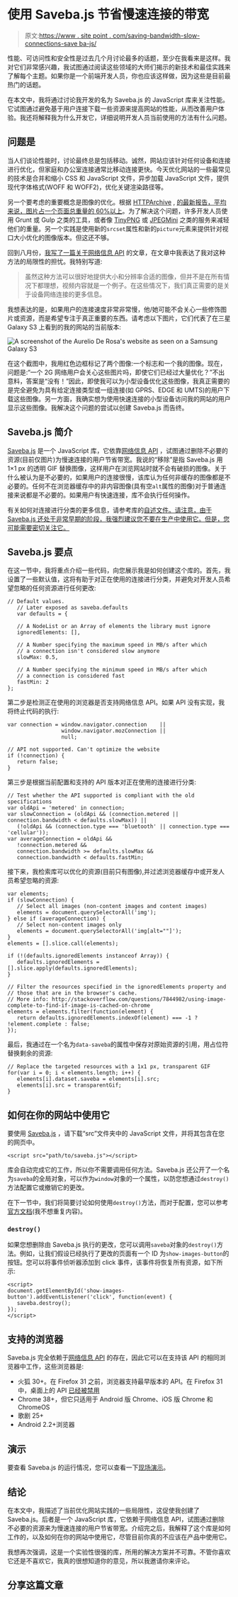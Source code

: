 # 使用 Saveba.js 节省慢速连接的带宽

> 原文:[https://www . site point . com/saving-bandwidth-slow-connections-save ba-js/](https://www.sitepoint.com/saving-bandwidth-slow-connections-saveba-js/)

性能、可访问性和安全性是过去几个月讨论最多的话题，至少在我看来是这样。我对它们非常感兴趣，我试图通过阅读这些领域的大师们揭示的新技术和最佳实践来了解每个主题。如果你是一个前端开发人员，你也应该这样做，因为这些是目前最热门的话题。

在本文中，我将通过讨论我开发的名为 Saveba.js 的 JavaScript 库来关注性能。它试图通过避免基于用户连接下载一些资源来提高网站的性能，从而改善用户体验。我还将解释我为什么开发它，详细说明开发人员当前使用的方法有什么问题。

## 问题是

当人们谈论性能时，讨论最终总是包括移动。诚然，网站应该针对任何设备和连接进行优化，但家庭和办公室连接通常比移动连接更快。今天优化网站的一些最常见的技术是合并和缩小 CSS 和 JavaScript 文件，异步加载 JavaScript 文件，提供现代字体格式(WOFF 和 WOFF2)，优化关键渲染路径等。

另一个要考虑的重要概念是图像的优化。根据 [HTTPArchive](http://httparchive.org) , [的最新报告，平均来说，图片占一个页面总重量的 60%以上](http://httparchive.org/interesting.php#bytesperpage)。为了解决这个问题，许多开发人员使用 Grunt 或 Gulp 之类的工具，或者像 [TinyPNG](https://tinypng.com/) 或 [JPEGMini](http://www.jpegmini.com/) 之类的服务来减轻他们的重量。另一个实践是使用新的`srcset`属性和新的`picture`元素来提供针对视口大小优化的图像版本。但这还不够。

回到八月份，[我写了一篇关于网络信息 API](http://code.tutsplus.com/tutorials/html5-network-information-api--cms-21598) 的文章，在文章中我表达了我对这种方法的局限性的担忧。我特别写道:

> 虽然这种方法可以很好地提供大小和分辨率合适的图像，但并不是在所有情况下都理想，视频内容就是一个例子。在这些情况下，我们真正需要的是关于设备网络连接的更多信息。

我想表达的是，如果用户的连接速度非常非常慢，他/她可能不会关心一些修饰图片或资源，而是希望专注于真正重要的东西。请考虑以下图片，它们代表了在三星 Galaxy S3 上看到的我的网站的当前版本:

![A screenshot of the Aurelio De Rosa's website as seen on a Samsung Galaxy S3](../Images/b6ca924ede3425ba57a38cf3b6637bbe.png "A screenshot of the Aurelio De Rosa's website as seen on a Samsung Galaxy S3")

在这个截图中，我用红色边框标记了两个图像:一个标志和一个我的图像。现在，问题是:“一个 2G 网络用户会关心这些图片吗，即使它们已经过大量优化？”不出意料，答案是“没有！”因此，即使我可以为小型设备优化这些图像，我真正需要的是完全避免为具有给定连接类型或一组连接(如 GPRS、EDGE 和 UMTS)的用户下载这些图像。另一方面，我确实想为使用快速连接的小型设备访问我的网站的用户显示这些图像。我解决这个问题的尝试以创建 Saveba.js 而告终。

## Saveba.js 简介

[Saveba.js](https://github.com/AurelioDeRosa/Saveba.js) 是一个 JavaScript 库，它依靠[网络信息 API](http://w3c.github.io/netinfo/) ，试图通过删除不必要的资源(目前仅图片)为慢速连接的用户节省带宽。我说的“移除”是指 Saveba.js 用 1×1 px 的透明 GIF 替换图像，这样用户在浏览网站时就不会有破损的图像。关于什么被认为是不必要的，如果用户的连接很慢，该库认为任何非缓存的图像都是不必要的。任何不在浏览器缓存中的非内容图像(具有空`alt`属性的图像)对于普通连接来说都是不必要的。如果用户有快速连接，库不会执行任何操作。

有关如何对连接进行分类的更多信息，请参考库的[自述文件。请注意，由于 Saveba.js 还处于非常早期的阶段，我强烈建议您不要在生产中使用它。但是，您可能需要密切关注它。](https://github.com/AurelioDeRosa/Saveba.js/blob/master/README.md)

## Saveba.js 要点

在这一节中，我将重点介绍一些代码，向您展示我是如何创建这个库的。首先，我设置了一些默认值，这将有助于对正在使用的连接进行分类，并避免对开发人员希望忽略的任何资源进行任何更改:

```
// Default values.
   // Later exposed as saveba.defaults
   var defaults = {

   // A NodeList or an Array of elements the library must ignore
   ignoredElements: [],

   // A Number specifying the maximum speed in MB/s after which
   // a connection isn't considered slow anymore
   slowMax: 0.5,

   // A Number specifying the minimum speed in MB/s after which
   // a connection is considered fast
   fastMin: 2
};
```

第二步是检测正在使用的浏览器是否支持网络信息 API。如果 API 没有实现，我将终止代码的执行:

```
var connection = window.navigator.connection    ||
                 window.navigator.mozConnection ||
                 null;

// API not supported. Can't optimize the website
if (!connection) {
   return false;
}
```

第三步是根据当前配置和支持的 API 版本对正在使用的连接进行分类:

```
// Test whether the API supported is compliant with the old specifications
var oldApi = 'metered' in connection;
var slowConnection = (oldApi && (connection.metered || connection.bandwidth < defaults.slowMax)) ||
   (!oldApi && (connection.type === 'bluetooth' || connection.type === 'cellular'));
var averageConnection = oldApi &&
   !connection.metered &&
   connection.bandwidth >= defaults.slowMax &&
   connection.bandwidth < defaults.fastMin;
```

接下来，我检索库可以优化的资源(目前只有图像),并过滤浏览器缓存中或开发人员希望忽略的资源:

```
var elements;
if (slowConnection) {
   // Select all images (non-content images and content images)
   elements = document.querySelectorAll('img');
} else if (averageConnection) {
   // Select non-content images only
   elements = document.querySelectorAll('img[alt=""]');
}
elements = [].slice.call(elements);

if (!(defaults.ignoredElements instanceof Array)) {
   defaults.ignoredElements = [].slice.apply(defaults.ignoredElements);
}

// Filter the resources specified in the ignoredElements property and
// those that are in the browser's cache.
// More info: http://stackoverflow.com/questions/7844982/using-image-complete-to-find-if-image-is-cached-on-chrome
elements = elements.filter(function(element) {
   return defaults.ignoredElements.indexOf(element) === -1 ? !element.complete : false;
});
```

最后，我通过在一个名为`data-saveba`的属性中保存对原始资源的引用，用占位符替换剩余的资源:

```
// Replace the targeted resources with a 1x1 px, transparent GIF
for(var i = 0; i < elements.length; i++) {
   elements[i].dataset.saveba = elements[i].src;
   elements[i].src = transparentGif;
}
```

## 如何在你的网站中使用它

要使用 [Saveba.js](https://github.com/AurelioDeRosa/Saveba.js) ，请下载“src”文件夹中的 JavaScript 文件，并将其包含在您的网页中。

```
<script src="path/to/saveba.js"></script>
```

库会自动完成它的工作，所以你不需要调用任何方法。Saveba.js 还公开了一个名为`saveba`的全局对象，可以作为`window`对象的一个属性，以防您想通过`destroy()`方法配置它或撤销它的更改。

在下一节中，我们将简要讨论如何使用`destroy()`方法，而对于配置，您可以参考[官方文档](https://github.com/AurelioDeRosa/Saveba.js/blob/master/README.md)(我不想重复内容)。

### `destroy()`

如果您想删除由 Saveba.js 执行的更改，您可以调用`saveba`对象的`destroy()`方法。例如，让我们假设已经执行了更改的页面有一个 ID 为`show-images-button`的按钮。您可以将事件侦听器添加到 click 事件，该事件将恢复所有资源，如下所示:

```
<script>
document.getElementById('show-images-button').addEventListener('click', function(event) {
   saveba.destroy();
});
</script>
```

## 支持的浏览器

Saveba.js 完全依赖于[网络信息 API](http://w3c.github.io/netinfo/) 的存在，因此它可以在支持该 API 的相同浏览器中工作，这些浏览器是:

*   火狐 30+。在 Firefox 31 之前，浏览器支持最早版本的 API。在 Firefox 31 中，桌面上的 API [已经被禁用](https://developer.mozilla.org/en-US/Firefox/Releases/31/Site_Compatibility)
*   Chrome 38+，但它只适用于 Android 版 Chrome、iOS 版 Chrome 和 ChromeOS
*   歌剧 25+
*   Android 2.2+浏览器

## 演示

要查看 Saveba.js 的运行情况，您可以查看一下[现场演示](http://aurelio.audero.it/demo/saveba.js/)。

## 结论

在本文中，我描述了当前优化网站实践的一些局限性，这促使我创建了 Saveba.js。后者是一个 JavaScript 库，它依赖于网络信息 API，试图通过删除不必要的资源来为慢速连接的用户节省带宽。介绍完之后，我解释了这个库是如何工作的，以及如何在你的网站中使用它，尽管目前你真的不应该在产品中使用它。

我想再次强调，这是一个实验性很强的库，所用的解决方案并不可靠。不管你喜欢它还是不喜欢它，我真的很想知道你的意见，所以我邀请你来评论。

## 分享这篇文章